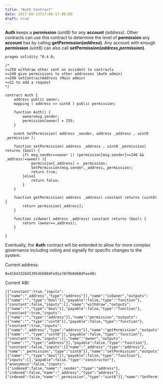 ```yaml
---
title: "Auth Contract"
date: 2017-09-23T17:06:17-06:00
draft: true
---
```

**Auth** keeps a **permission** *(uint8)* for any **account** *(address)*. Other contracts can use this contract to determine the level of **permission** any **account** has by calling **getPermission(*address*)**. Any account with enough **permission** *(uint8)* can also call **setPermission(*address*,*permission*)**.

```
pragma solidity ^0.4.0;

/*
>=250 withdraw ether sent on accident to contracts
>=240 give permissions to other addresses (Auth admin)
>=200 setContractAddress (Main admin)
>=32 to add a request 
*/

contract Auth {
    address public owner;
    mapping ( address => uint8 ) public permission;

    function Auth() {
        owner=msg.sender;
        permission[owner] = 255;
    }

    event SetPermission( address _sender, address _address , uint8 _permission );

    function setPermission( address _address , uint8 _permission) returns (bool) {
        if( msg.sender==owner || (permission[msg.sender]>=240 && _address!=owner) ){
            permission[_address] = _permission;
            SetPermission(msg.sender,_address,_permission);
            return true;
        }else{
            return false;
        }
    }

    function getPermission( address _address) constant returns (uint8) {
        return permission[_address];
    }

    function isOwner( address _address) constant returns (bool) {
        return (owner==_address);
    }

}

```
Eventually, the **Auth** contract will be extended to allow for more complex governance including voting and signally for specific changes to the system.


Current address:
```
0x4C643328d5395d56004Fe91e7Af9b0dbBdFee40c
```
Current ABI:
```
[{"constant":true,"inputs":[{"name":"_address","type":"address"}],"name":"isOwner","outputs":[{"name":"","type":"bool"}],"payable":false,"type":"function"},{"constant":false,"inputs":[],"name":"withdraw","outputs":[{"name":"","type":"bool"}],"payable":false,"type":"function"},{"constant":true,"inputs":[{"name":"","type":"address"}],"name":"permission","outputs":[{"name":"","type":"uint8"}],"payable":false,"type":"function"},{"constant":true,"inputs":[{"name":"_address","type":"address"}],"name":"getPermission","outputs":[{"name":"","type":"uint8"}],"payable":false,"type":"function"},{"constant":true,"inputs":[],"name":"owner","outputs":[{"name":"","type":"address"}],"payable":false,"type":"function"},{"constant":false,"inputs":[{"name":"_address","type":"address"},{"name":"_permission","type":"uint8"}],"name":"setPermission","outputs":[{"name":"","type":"bool"}],"payable":false,"type":"function"},{"inputs":[],"payable":false,"type":"constructor"},{"anonymous":false,"inputs":[{"indexed":false,"name":"_sender","type":"address"},{"indexed":false,"name":"_address","type":"address"},{"indexed":false,"name":"_permission","type":"uint8"}],"name":"SetPermission","type":"event"}]
```
